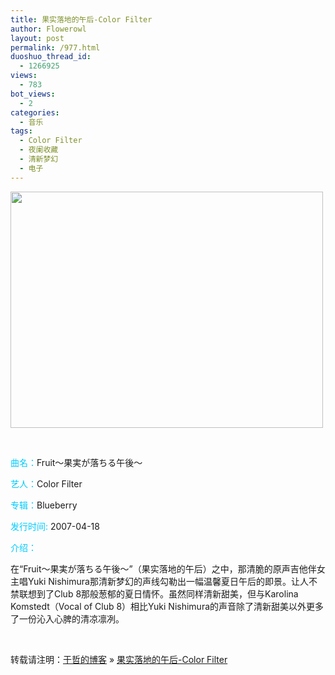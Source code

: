 ```yaml
---
title: 果实落地的午后-Color Filter
author: Flowerowl
layout: post
permalink: /977.html
duoshuo_thread_id:
  - 1266925
views:
  - 783
bot_views:
  - 2
categories:
  - 音乐
tags:
  - Color Filter
  - 夜阑收藏
  - 清新梦幻
  - 电子
---
```

[<img class="alignright size-full wp-image-978" title="Color Filter" src="http://lazynight.me/wp-content/uploads/2011/11/Color+Filter.jpg" alt="" width="500" height="378" />][1]

&nbsp;

<span style="color: #00ccff;">曲名：</span>Fruit～果実が落ちる午後～

<span style="color: #00ccff;">艺人：</span>Color Filter

<span style="color: #00ccff;">专辑：</span>Blueberry

<span style="color: #00ccff;">发行时间:</span> 2007-04-18

<span style="color: #00ccff;">介绍：</span>

在“Fruit～果実が落ちる午後～”（果实落地的午后）之中，那清脆的原声吉他伴女主唱Yuki Nishimura那清新梦幻的声线勾勒出一幅温馨夏日午后的即景。让人不禁联想到了Club 8那般葱郁的夏日情怀。虽然同样清新甜美，但与Karolina Komstedt（Vocal of Club 8）相比Yuki Nishimura的声音除了清新甜美以外更多了一份沁入心脾的清凉凛冽。

&nbsp;

转载请注明：[于哲的博客][2] &raquo; [果实落地的午后-Color Filter][3]

 [1]: http://lazynight.me/wp-content/uploads/2011/11/Color+Filter.jpg
 [2]: http://lazynight.me
 [3]: http://lazynight.me/977.html